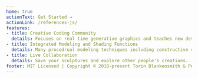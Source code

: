 ```yaml
---
home: true
actionText: Get Started →
actionLink: /references-js/
features:
- title: Creative Coding Community
  details: Focuses on real time generative graphics and teaches new developers techniques in 3D graphics.
- title: Integrated Modeling and Shading Functions
  details: Many procedrual modeling techniques including constructive solild geometry (CSG), signed distance fields (SDFs), physically based rendering (PBR) and live shader compilation are all integrated into one easy to learn environment designed for fast experimentation and prototyping.
- title: Live Collaboration
  details: Save your sculptures and explore other people's creations.
footer: MIT Licensed | Copyright © 2018-present Torin Blankensmith & Peter Whidden
---
```

